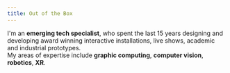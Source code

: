 ```yaml
---
title: Out of the Box
---
```

I'm an **emerging tech specialist**, who spent the last 15 years designing and developing award winning interactive installations, live shows, academic and industrial prototypes.  
My areas of expertise include **graphic computing**, **computer vision**, **robotics**, **XR**.  

